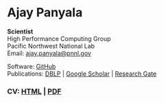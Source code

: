 Ajay Panyala
============

**Scientist**  
High Performance Computing Group  
Pacific Northwest National Lab  
Email: [ajay.panyala@pnnl.gov](mailto:ajay.panyala@pnnl.gov)

Software: [GitHub](https://github.com/ajaypanyala)     
Publications: [DBLP](http://dblp.uni-trier.de/pers/hd/p/Panyala:Ajay) | [Google Scholar](https://scholar.google.com/citations?user=ffzua2EAAAAJ&hl=en) | [Research Gate](http://www.researchgate.net/profile/Ajay_Panyala)


### CV: [HTML](CV/CV.md) | [PDF](https://raw.githubusercontent.com/ajaypanyala/ajaypanyala.github.io/master/CV/CV.pdf)